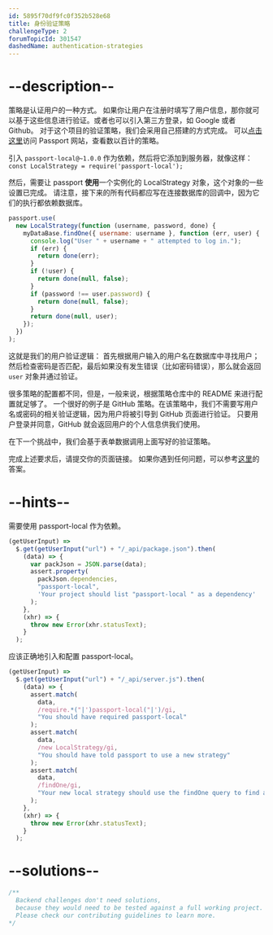 ```yaml
---
id: 5895f70df9fc0f352b528e68
title: 身份验证策略
challengeType: 2
forumTopicId: 301547
dashedName: authentication-strategies
---
```


# --description--

策略是认证用户的一种方式。 如果你让用户在注册时填写了用户信息，那你就可以基于这些信息进行验证。或者也可以引入第三方登录，如 Google 或者 Github。 对于这个项目的验证策略，我们会采用自己搭建的方式完成。 可以[点击这里](http://passportjs.org/)访问 Passport 网站，查看数以百计的策略。

引入 `passport-local@~1.0.0` 作为依赖，然后将它添加到服务器，就像这样：`const LocalStrategy = require('passport-local');`

然后，需要让 passport **使用**一个实例化的 LocalStrategy 对象，这个对象的一些设置已完成。 请注意，接下来的所有代码都应写在连接数据库的回调中，因为它们的执行都依赖数据库。

```js
passport.use(
  new LocalStrategy(function (username, password, done) {
    myDataBase.findOne({ username: username }, function (err, user) {
      console.log("User " + username + " attempted to log in.");
      if (err) {
        return done(err);
      }
      if (!user) {
        return done(null, false);
      }
      if (password !== user.password) {
        return done(null, false);
      }
      return done(null, user);
    });
  })
);
```

这就是我们的用户验证逻辑： 首先根据用户输入的用户名在数据库中寻找用户；然后检查密码是否匹配，最后如果没有发生错误（比如密码错误），那么就会返回 `user` 对象并通过验证。

很多策略的配置都不同，但是，一般来说，根据策略仓库中的 README 来进行配置就足够了。 一个很好的例子是 GitHub 策略。在该策略中，我们不需要写用户名或密码的相关验证逻辑，因为用户将被引导到 GitHub 页面进行验证。 只要用户登录并同意，GitHub 就会返回用户的个人信息供我们使用。

在下一个挑战中，我们会基于表单数据调用上面写好的验证策略。

完成上述要求后，请提交你的页面链接。 如果你遇到任何问题，可以参考[这里](https://gist.github.com/camperbot/53b495c02b92adeee0aa1bd3f3be8a4b)的答案。

# --hints--

需要使用 passport-local 作为依赖。

```js
(getUserInput) =>
  $.get(getUserInput("url") + "/_api/package.json").then(
    (data) => {
      var packJson = JSON.parse(data);
      assert.property(
        packJson.dependencies,
        "passport-local",
        'Your project should list "passport-local " as a dependency'
      );
    },
    (xhr) => {
      throw new Error(xhr.statusText);
    }
  );
```

应该正确地引入和配置 passport-local。

```js
(getUserInput) =>
  $.get(getUserInput("url") + "/_api/server.js").then(
    (data) => {
      assert.match(
        data,
        /require.*("|')passport-local("|')/gi,
        "You should have required passport-local"
      );
      assert.match(
        data,
        /new LocalStrategy/gi,
        "You should have told passport to use a new strategy"
      );
      assert.match(
        data,
        /findOne/gi,
        "Your new local strategy should use the findOne query to find a username based on the inputs"
      );
    },
    (xhr) => {
      throw new Error(xhr.statusText);
    }
  );
```

# --solutions--

```js
/**
  Backend challenges don't need solutions, 
  because they would need to be tested against a full working project. 
  Please check our contributing guidelines to learn more.
*/
```
